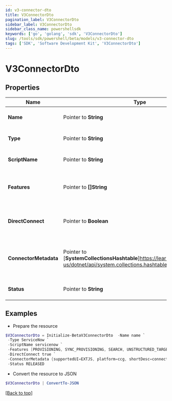 ```yaml
---
id: v3-connector-dto
title: V3ConnectorDto
pagination_label: V3ConnectorDto
sidebar_label: V3ConnectorDto
sidebar_class_name: powershellsdk
keywords: ['go', 'golang', 'sdk', 'V3ConnectorDto'] 
slug: /tools/sdk/powershell/beta/models/v3-connector-dto
tags: ['SDK', 'Software Development Kit', 'V3ConnectorDto']
---
```



# V3ConnectorDto

## Properties

Name | Type | Description | Notes
------------ | ------------- | ------------- | -------------
**Name** |  Pointer to **String** | The connector name | [optional] 
**Type** |  Pointer to **String** | The connector type | [optional] 
**ScriptName** |  Pointer to **String** | The connector script name | [optional] 
**Features** |  Pointer to **[]String** | The list of features supported by the connector | [optional] 
**DirectConnect** |  Pointer to **Boolean** | true if the source is a direct connect source | [optional] [default to $false]
**ConnectorMetadata** |  Pointer to [**SystemCollectionsHashtable**]https://learn.microsoft.com/en-us/dotnet/api/system.collections.hashtable?view=net-8.0 | Object containing metadata pertinent to the UI to be used | [optional] 
**Status** |  Pointer to **String** | The connector status | [optional] 

## Examples

- Prepare the resource
```powershell
$V3ConnectorDto = Initialize-BetaV3ConnectorDto  -Name name `
 -Type ServiceNow `
 -ScriptName servicenow `
 -Features [PROVISIONING, SYNC_PROVISIONING, SEARCH, UNSTRUCTURED_TARGETS] `
 -DirectConnect true `
 -ConnectorMetadata {supportedUI=EXTJS, platform=ccg, shortDesc=connector description} `
 -Status RELEASED
```

- Convert the resource to JSON
```powershell
$V3ConnectorDto | ConvertTo-JSON
```


[[Back to top]](#) 

